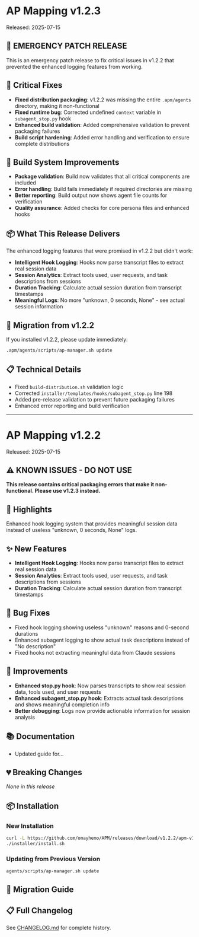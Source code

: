 # AP Mapping v1.2.3

Released: 2025-07-15

## 🚨 EMERGENCY PATCH RELEASE

This is an emergency patch release to fix critical issues in v1.2.2 that prevented the enhanced logging features from working.

## 🐛 Critical Fixes

- **Fixed distribution packaging**: v1.2.2 was missing the entire `.apm/agents` directory, making it non-functional
- **Fixed runtime bug**: Corrected undefined `context` variable in `subagent_stop.py` hook
- **Enhanced build validation**: Added comprehensive validation to prevent packaging failures
- **Build script hardening**: Added error handling and verification to ensure complete distributions

## 🔧 Build System Improvements

- **Package validation**: Build now validates that all critical components are included
- **Error handling**: Build fails immediately if required directories are missing
- **Better reporting**: Build output now shows agent file counts for verification
- **Quality assurance**: Added checks for core persona files and enhanced hooks

## 📦 What This Release Delivers

The enhanced logging features that were promised in v1.2.2 but didn't work:

- **Intelligent Hook Logging**: Hooks now parse transcript files to extract real session data
- **Session Analytics**: Extract tools used, user requests, and task descriptions from sessions  
- **Duration Tracking**: Calculate actual session duration from transcript timestamps
- **Meaningful Logs**: No more "unknown, 0 seconds, None" - see actual session information

## 🔄 Migration from v1.2.2

If you installed v1.2.2, please update immediately:

```bash
.apm/agents/scripts/ap-manager.sh update
```

## 📋 Technical Details

- Fixed `build-distribution.sh` validation logic
- Corrected `installer/templates/hooks/subagent_stop.py` line 198
- Added pre-release validation to prevent future packaging failures
- Enhanced error reporting and build verification

---

# AP Mapping v1.2.2

Released: 2025-07-15

## ⚠️ KNOWN ISSUES - DO NOT USE

**This release contains critical packaging errors that make it non-functional. Please use v1.2.3 instead.**

## 🎉 Highlights

Enhanced hook logging system that provides meaningful session data instead of useless "unknown, 0 seconds, None" logs.

## ✨ New Features

- **Intelligent Hook Logging**: Hooks now parse transcript files to extract real session data
- **Session Analytics**: Extract tools used, user requests, and task descriptions from sessions
- **Duration Tracking**: Calculate actual session duration from transcript timestamps

## 🐛 Bug Fixes

- Fixed hook logging showing useless "unknown" reasons and 0-second durations
- Enhanced subagent logging to show actual task descriptions instead of "No description"
- Fixed hooks not extracting meaningful data from Claude sessions

## 🔧 Improvements

- **Enhanced stop.py hook**: Now parses transcripts to show real session data, tools used, and user requests
- **Enhanced subagent_stop.py hook**: Extracts actual task descriptions and shows meaningful completion info
- **Better debugging**: Logs now provide actionable information for session analysis

## 📚 Documentation

<!-- Documentation updates -->
- Updated guide for...

## 💔 Breaking Changes

_None in this release_

<!-- OR list breaking changes with migration paths -->

## 📦 Installation

### New Installation

```bash
curl -L https://github.com/omayhemo/APM/releases/download/v1.2.2/apm-v1.2.2.tar.gz | tar -xz
./installer/install.sh
```

### Updating from Previous Version

```bash
agents/scripts/ap-manager.sh update
```

## 🔄 Migration Guide

<!-- If applicable, provide migration steps -->

## 📋 Full Changelog

See [CHANGELOG.md](https://github.com/omayhemo/APM/blob/main/CHANGELOG.md) for complete history.
